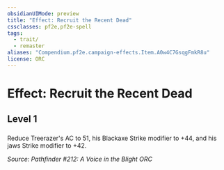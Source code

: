 ```yaml
---
obsidianUIMode: preview
title: "Effect: Recruit the Recent Dead"
cssclasses: pf2e,pf2e-spell
tags:
  - trait/
  - remaster
aliases: "Compendium.pf2e.campaign-effects.Item.A0w4C7GsqgFmkR8u"
license: ORC
---
```

# Effect: Recruit the Recent Dead
## Level 1
### 






Reduce Treerazer's AC to 51, his Blackaxe Strike modifier to +44, and his jaws Strike modifier to +42.

*Source: Pathfinder #212: A Voice in the Blight*
*ORC*